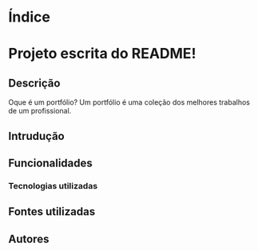 # Índice

# Projeto escrita do README!

## Descrição
Oque é um portfólio?
Um portfólio é uma coleção dos melhores trabalhos de um profissional.
## Intrudução

## Funcionalidades

### Tecnologias utilizadas

## Fontes utilizadas

## Autores
